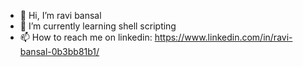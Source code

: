- 👋 Hi, I’m ravi bansal 
- 🌱 I’m currently learning shell scripting 
- 📫 How to reach me on linkedin: https://www.linkedin.com/in/ravi-bansal-0b3bb81b1/

<!---
ravi-root-user/ravi-root-user is a ✨ special ✨ repository because its `README.md` (this file) appears on your GitHub profile.
You can click the Preview link to take a look at your changes.
--->
